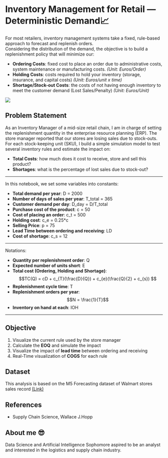 # Inventory Management for Retail — Deterministic Demand📈
For most retailers, inventory management systems take a fixed, rule-based approach to forecast and replenish orders. <br>
Considering the distribution of the demand, the objective is to build a replenishment policy that will minimize our: <br>
- **Ordering Costs**: fixed cost to place an order due to administrative costs, system maintenance or manufacturing costs. *(Unit: Euros/Order)*
- **Holding Costs**: costs required to hold your inventory (storage, insurance, and capital costs) *(Unit: Euros/unit x time)*
- **Shortage/Stock-out Costs**: the costs of not having enough inventory to meet the customer demand (Lost Sales/Penalty) *(Unit: Euros/Unit)*

![](pic1.jpg)

<a id = 'problem statement'></a>
## Problem Statement
As an Inventory Manager of a mid-size retail chain, I am in charge of setting the replenishment quantity in the enterprise resource planning (ERP). The store manager reported that our stores are losing sales due to stock-outs. For each stock-keeping unit (SKU), I build a simple simulation model to test several inventory rules and estimate the impact on:
- **Total Costs**: how much does it cost to receive, store and sell this product?
- **Shortages**: what is the percentage of lost sales due to stock-out?
---
In this notebook, we set some variables into constants:
- **Total demand per year**: D = 2000
- **Number of days of sales per year**: T_total = 365
- **Customer demand per day**: D_day = D/T_total
- **Purchase cost of the product**: c = 50
- **Cost of placing an order**: c_t = 500
- **Holding cost**: c_e = 0.25*c
- **Selling Price**: p = 75
- **Lead Time between ordering and receiving**: LD
- **Cost of shortage**: c_s = 12
---
Notations:
- **Quantity per replenishment order**: Q
- **Expected number of units short**: E
- **Total cost (Ordering, Holding and Shortage)**: $$TC(Q) = cD + c_{T}(\frac{D}{Q}) + c_{e}(\frac{Q}{2} + c_{s}) $$
- **Replenishment cycle time**: T
- **Replenishment orders per year**: $$N = \frac{1}{T}$$
- **Inventory on hand at each**: IOH
---
## Objective
1. Visualize the current rule used by the store manager
2. Calculate the **EOQ** and simulate the impact
3. Visualize the impact of **lead time** between ordering and receiving
4. Real-Time visualization of **COGS** for each rule

## Dataset
This analysis is based on the M5 Forecasting dataset of Walmart stores sales record [(Link)](https://www.kaggle.com/c/m5-forecasting-accuracy)

## References
- Supply Chain Science, Wallace J.Hopp

## About me 😎
Data Science and Artificial Intelligence Sophomore aspired to be an analyst and interested in the logistics and supply chain industry.
